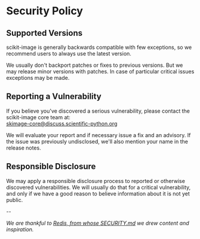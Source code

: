 # Security Policy

## Supported Versions

scikit-image is generally backwards compatible with few exceptions, so we
recommend users to always use the latest version.

We usually don't backport patches or fixes to previous versions. But we may
release minor versions with patches. In case of particular critical issues
exceptions may be made.

## Reporting a Vulnerability

If you believe you've discovered a serious vulnerability, please contact the
scikit-image core team at: <br>
skimage-core@discuss.scientific-python.org

We will evaluate your report and if necessary issue a fix and an advisory. If
the issue was previously undisclosed, we'll also mention your name in the
release notes.

## Responsible Disclosure

We may apply a responsible disclosure process to reported or otherwise
discovered vulnerabilities. We will usually do that for a critical
vulnerability, and only if we have a good reason to believe information about
it is not yet public.

--

_We are thankful to
[Redis, from whose SECURITY.md](https://github.com/redis/redis/blob/d27c7413a95a0a271b94376f3ec64dae06326b29/SECURITY.md)
we drew content and inspiration._
